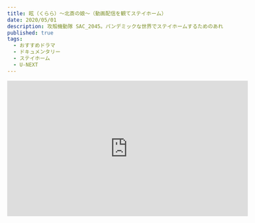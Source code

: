 ```yaml
---
title: 眩（くらら）～北斎の娘～（動画配信を観てステイホーム）
date: 2020/05/01
description: 攻殻機動隊 SAC_2045。パンデミックな世界でステイホームするためのあれこれ、動画配信を観て過ごしてます
published: true
tags:
  - おすすめドラマ
  - ドキュメンタリー
  - ステイホーム
  - U-NEXT
---
```


<iframe width="560" height="315" src="https://www.youtube.com/embed/Vr2_A2AFzMk" frameborder="0" allow="accelerometer; autoplay; encrypted-media; gyroscope; picture-in-picture" allowfullscreen></iframe>
